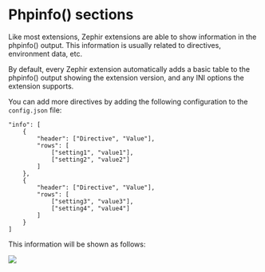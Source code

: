 # Phpinfo() sections

Like most extensions, Zephir extensions are able to show information in the phpinfo() output. This information is usually related to directives, environment data, etc.

By default, every Zephir extension automatically adds a basic table to the phpinfo() output showing the extension version, and any INI options the extension supports.

You can add more directives by adding the following configuration to the `config.json` file:

    "info": [
        {
            "header": ["Directive", "Value"],
            "rows": [
                ["setting1", "value1"],
                ["setting2", "value2"]
            ]
        },
        {
            "header": ["Directive", "Value"],
            "rows": [
                ["setting3", "value3"],
                ["setting4", "value4"]
            ]
        }
    ]
    

This information will be shown as follows:

![](/images/content/info.png)